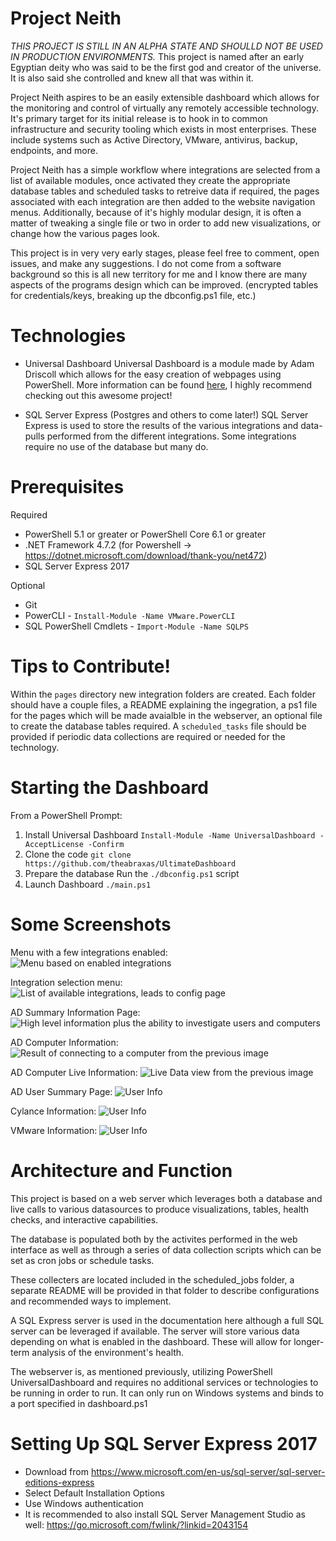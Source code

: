 # Project Neith
*THIS PROJECT IS STILL IN AN ALPHA STATE AND SHOULLD NOT BE USED IN PRODUCTION ENVIRONMENTS.*
This project is named after an early Egyptian deity who was said to be the first god and creator of the universe. It is also said she controlled and knew all that was within it. 

Project Neith aspires to be an easily extensible dashboard which allows for the monitoring and control of virtually any remotely accessible technology. It's primary target for its initial release is to hook in to common infrastructure and security tooling which exists in most enterprises. These include systems such as Active Directory, VMware, antivirus, backup, endpoints, and more. 

Project Neith has a simple workflow where integrations are selected from a list of available modules, once activated they create the appropriate database tables and scheduled tasks to retreive data if required, the pages associated with each integration are then added to the website navigation menus. Additionally, because of it's highly modular design, it is often a matter of tweaking a single file or two in order to add new visualizations, or change how the various pages look.

This project is in very very early stages, please feel free to comment, open issues, and make any suggestions. I do not come from a software background so this is all new territory for me and I know there are many aspects of the programs design which can be improved. (encrypted tables for credentials/keys, breaking up the dbconfig.ps1 file, etc.)

# Technologies
* Universal Dashboard
Universal Dashboard is a module made by Adam Driscoll which allows for the easy creation of webpages using PowerShell. More information can be found [here](https://universaldashboard.io "Universal Dashboard"), I highly recommend checking out this awesome project!

* SQL Server Express (Postgres and others to come later!)
SQL Server Express is used to store the results of the various integrations and data-pulls performed from the different integrations. Some integrations require no use of the database but many do.


# Prerequisites
Required
* PowerShell 5.1 or greater or PowerShell Core 6.1 or greater
* .NET Framework 4.7.2 (for Powershell -> https://dotnet.microsoft.com/download/thank-you/net472) 
* SQL Server Express 2017

Optional
* Git
* PowerCLI - `Install-Module -Name VMware.PowerCLI`
* SQL PowerShell Cmdlets - `Import-Module -Name SQLPS`


# Tips to Contribute!
Within the `pages` directory new integration folders are created. Each folder should have a couple files, a README explaining the ingegration, a ps1 file for the pages which will be made avaialble in the webserver, an optional file to create the database tables required. A `scheduled_tasks` file should be provided if periodic data collections are required or needed for the technology. 

# Starting the Dashboard
From a PowerShell Prompt:
1) Install Universal Dashboard
`Install-Module -Name UniversalDashboard -AcceptLicense -Confirm`
2) Clone the code
`git clone https://github.com/theabraxas/UltimateDashboard`
3) Prepare the database
Run the `./dbconfig.ps1` script
4) Launch Dashboard
`./main.ps1`

# Some Screenshots
Menu with a few integrations enabled:
![Menu based on enabled integrations](https://raw.githubusercontent.com/theabraxas/project-neith/master/images/menu.png)

Integration selection menu:
![List of available integrations, leads to config page](https://raw.githubusercontent.com/theabraxas/project-neith/master/images/templates.png)

AD Summary Information Page:
![High level information plus the ability to investigate users and computers](https://raw.githubusercontent.com/theabraxas/project-neith/master/images/AD_Summary.png)

AD Computer Information:
![Result of connecting to a computer from the previous image](https://raw.githubusercontent.com/theabraxas/project-neith/master/images/AD_Computer_Data.png)

AD Computer Live Information:
![Live Data view from the previous image](https://raw.githubusercontent.com/theabraxas/project-neith/master/images/AD_Computer_Detail_Data.png)

AD User Summary Page:
![User Info](https://raw.githubusercontent.com/theabraxas/project-neith/master/images/AD_User_Summary.png)

Cylance Information:
![User Info](https://raw.githubusercontent.com/theabraxas/project-neith/master/images/Cylance_Overview.png)

VMware Information:
![User Info](https://raw.githubusercontent.com/theabraxas/project-neith/master/images/VMware_Overview.png)

# Architecture and Function
This project is based on a web server which leverages both a database and live calls to various datasources to produce visualizations, tables, health checks, and interactive capabilities. 

The database is populated both by the activites performed in the web interface as well as through a series of data collection scripts which can be set as cron jobs or schedule tasks. 

These collecters are located included in the scheduled_jobs folder, a separate README will be provided in that folder to describe configurations and recommended ways to implement.

A SQL Express server is used in the documentation here although a full SQL server can be leveraged if available. The server will store various data depending on what is enabled in the dashboard. These will allow for longer-term analysis of the environment's health.

The webserver is, as mentioned previously, utilizing PowerShell UniversalDashboard and requires no additional services or technologies to be running in order to run. It can only run on Windows systems and binds to a port specified in dashboard.ps1

# Setting Up SQL Server Express 2017
* Download from https://www.microsoft.com/en-us/sql-server/sql-server-editions-express
* Select Default Installation Options
* Use Windows authentication
* It is recommended to also install SQL Server Management Studio as well: https://go.microsoft.com/fwlink/?linkid=2043154
